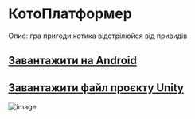 # КотоПлатформер
Опис:
гра пригоди котика відстрілюйся від привидів

## [Завантажити на Android](https://github.com/robocode-pb/RC2024/raw/main/Su/Su16UB/Su16UB11/Su16UB11CatPlatformer.apk?download=)

## [Завантажити файл проєкту Unity](https://github.com/robocode-pb/RC2024/raw/main/Su/Su16UB/Su16UB11/Su16UB11CatPlatformer.unitypackage?download=)

![image](https://github.com/robocode-pb/RC2024/assets/172953581/b58dc9b2-183f-4e52-9d1d-011d40b19263)
